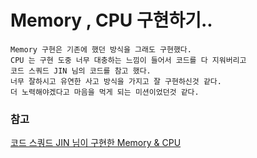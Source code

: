 # Memory , CPU 구현하기..

    Memory 구현은 기존에 했던 방식을 그래도 구현했다.
    CPU 는 구현 도중 너무 대충하는 느낌이 들어서 코드를 다 지워버리고
    코드 스쿼드 JIN 님의 코드를 참고 했다.
    너무 잘하시고 유연한 사고 방식을 가지고 잘 구현하신것 같다.
    더 노력해야겠다고 마음을 먹게 되는 미션이었던것 같다.

### 참고
[코드 스쿼드 JIN 님이 구현한 Memory & CPU](https://github.com/eugene94/codesquad/blob/master/CS/step-2/source/transform.js)
